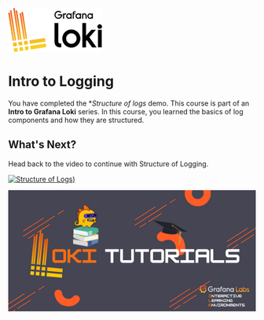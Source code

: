 <p><img src="../assets/loki-logo.png" style=" height: 90px"></p>

# Intro to Logging

You have completed the **Structure of logs* demo. This course is part of an **Intro to Grafana Loki** series. In this course, you learned the basics of log components and how they are structured.

## What's Next?

Head back to the video to continue with Structure of Logging.

[![Structure of Logs](https://img.youtube.com/vi/8_JyqEqaHiw/0.jpg))](https://www.youtube.com/watch?v=8_JyqEqaHiw)

![Loki Quickstart](../../assets/loki-ile.png)
